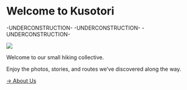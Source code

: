 # Welcome to Kusotori

-UNDERCONSTRUCTION-
-UNDERCONSTRUCTION-
-UNDERCONSTRUCTION-

![](img/R0006573.JPG)

Welcome to our small hiking collective.

Enjoy the photos, stories, and routes we’ve discovered along the way.

[→ About Us](about.html)
